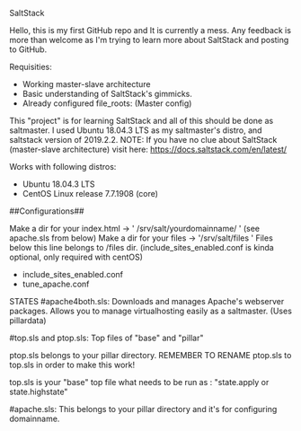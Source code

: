 SaltStack

Hello, this is my first GitHub repo and It is currently a mess.
Any feedback is more than welcome as I'm trying to learn more about SaltStack and posting to GitHub.

Requisities:
* Working master-slave architecture
* Basic understanding of SaltStack's gimmicks.
* Already configured file_roots:
(Master config)

This "project" is for learning SaltStack and all of this should be done as saltmaster.
I used Ubuntu 18.04.3 LTS as my saltmaster's distro, and saltstack version of 2019.2.2.
NOTE: If you have no clue about SaltStack (master-slave architecture) visit here: https://docs.saltstack.com/en/latest/

Works with following distros:
* Ubuntu 18.04.3 LTS
* CentOS Linux release 7.7.1908 (core)

##Configurations##

Make a dir for your index.html -> ' /srv/salt/yourdomainname/ ' (see apache.sls from below)
Make a dir for your files -> '/srv/salt/files ' Files below this line belongs to /files dir. (include_sites_enabled.conf is kinda optional, only required with centOS)

* include_sites_enabled.conf
* tune_apache.conf

STATES
#apache4both.sls: 
Downloads and manages Apache's webserver packages.
Allows you to manage virtualhosting easily as a saltmaster. (Uses pillardata)

#top.sls and ptop.sls: 
Top files of "base" and "pillar"

ptop.sls belongs to your pillar directory.
REMEMBER TO RENAME ptop.sls to top.sls in order to make this work!

top.sls is your "base" top file what needs to be run as : "state.apply or state.highstate"

#apache.sls:
 This belongs to your pillar directory and it's for configuring domainname.
